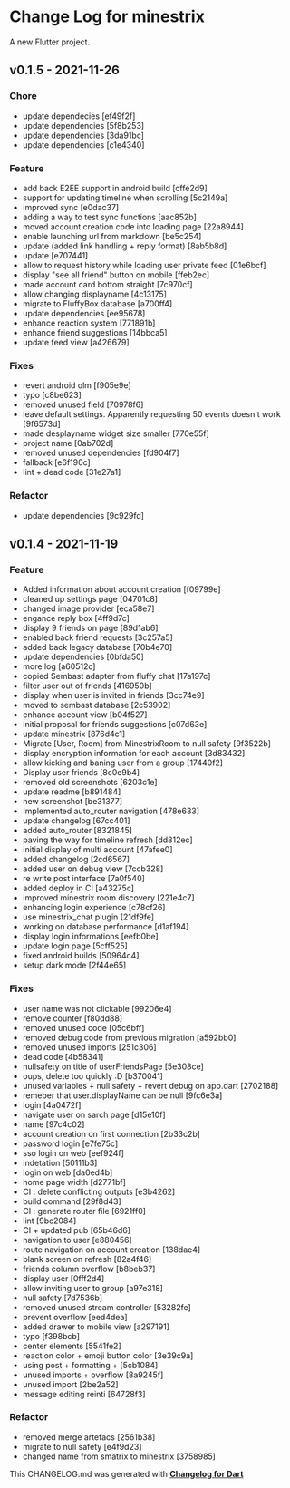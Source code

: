 # Change Log for minestrix
A new Flutter project.

## v0.1.5 - 2021-11-26

### Chore
* update dependecies [ef49f2f]
* update dependencies [5f8b253]
* update dependencies [3da91bc]
* update dependencies [c1e4340]

### Feature
* add back E2EE support in android build [cffe2d9]
* support for updating timeline when scrolling [5c2149a]
* improved sync [e0dac37]
* adding a way to test sync functions [aac852b]
* moved account creation code into loading page [22a8944]
* enable launching url from markdown [be5c254]
* update (added link handling + reply format) [8ab5b8d]
* update [e707441]
* allow to request history while loading user private feed [01e6bcf]
* display "see all friend" button on mobile [ffeb2ec]
* made account card bottom straight [7c970cf]
* allow changing displayname [4c13175]
* migrate to FluffyBox database [a700ff4]
* update dependencies [ee95678]
* enhance reaction system [771891b]
* enhance friend suggestions [14bbca5]
* update feed view [a426679]

### Fixes
* revert android olm [f905e9e]
* typo [c8be623]
* removed unused field [70978f6]
* leave default settings. Apparently requesting 50 events doesn't work [9f6573d]
* made desplayname widget size smaller [770e55f]
* project name [0ab702d]
* removed unused dependencies [fd904f7]
* fallback [e6f190c]
* lint + dead code [31e27a1]

### Refactor
* update dependencies [9c929fd]

## v0.1.4 - 2021-11-19

### Feature
* Added information about account creation [f09799e]
* cleaned up settings page [04701c8]
* changed image provider [eca58e7]
* engance reply box [4ff9d7c]
* display 9 friends on page [89d1ab6]
* enabled back  friend requests [3c257a5]
* added back legacy database [70b4e70]
* update dependencies [0bfda50]
* more log [a60512c]
* copied Sembast adapter from fluffy chat [17a197c]
* filter user out of friends [416950b]
* display when user is invited in friends [3cc74e9]
* moved to sembast database [2c53902]
* enhance account view [b04f527]
* initial proposal for friends suggestions [c07d63e]
* update minestrix [876d4c1]
* Migrate [User, Room] from MinestrixRoom to null safety [9f3522b]
* display encryption information for each account [3d83432]
* allow kicking and baning user from a group [17440f2]
* Display user friends [8c0e9b4]
* removed old screenshots [6203c1e]
* update readme [b891484]
* new screenshot [be31377]
* Implemented auto_router navigation [478e633]
* update changelog [67cc401]
* added auto_router [8321845]
* paving the way for timeline refresh [dd812ec]
* initial display of multi account [47afee0]
* added changelog [2cd6567]
* added user on debug view [7ccb328]
* re write post interface [7a0f540]
* added deploy in CI [a43275c]
* improved minestrix room discovery [221e4c7]
* enhancing login experience [c78cf26]
* use minestrix_chat plugin [21df9fe]
* working on database performance [d1af194]
* display login informations [eefb0be]
* update login page [5cff525]
* fixed android builds [50964c4]
* setup dark mode [2f44e65]

### Fixes
* user name was not clickable [99206e4]
* remove counter [f80dd88]
* removed unused code [05c6bff]
* removed debug code from previous migration [a592bb0]
* removed unused imports [251c306]
* dead code [4b58341]
* nullsafety on title of userFriendsPage [5e308ce]
* oups, delete too quickly :D [b370041]
* unused variables + null safety + revert debug on app.dart [2702188]
* remeber that user.displayName can be null [9fc6e3a]
* login [4a0472f]
* navigate user on sarch page [d15e10f]
* name [97c4c02]
* account creation on first connection [2b33c2b]
* password login [e7fe75c]
* sso login on web [eef924f]
* indetation [50111b3]
* login on web [da0ed4b]
* home page width [d2771bf]
* CI : delete conflicting outputs [e3b4262]
* build command [29f8d43]
* CI : generate router file [6921ff0]
* lint [9bc2084]
* CI + updated pub [65b46d6]
* navigation to user [e880456]
* route navigation on account creation [138dae4]
* blank screen on refresh [82a4f46]
* friends column overflow [b8beb37]
* display user [0fff2d4]
* allow inviting user to group [a97e318]
* null safety [7d7536b]
* removed unused stream  controller [53282fe]
* prevent overflow [eed4dea]
* added drawer to mobile view [a297191]
* typo [f398bcb]
* center elements [5541fe2]
* reaction color + emoji button color [3e39c9a]
* using post + formatting + [5cb1084]
* unused imports + overflow [8a9245f]
* unused import [2be2a52]
* message editing reinti [64728f3]

### Refactor
* removed merge artefacs [2561b38]
* migrate to null safety [e4f9d23]
* changed name from smatrix to minestrix [3758985]


This CHANGELOG.md was generated with [**Changelog for Dart**](https://pub.dartlang.org/packages/changelog)
